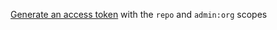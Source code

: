 [Generate an access token](/authentication/keeping-your-account-and-data-secure/creating-a-personal-access-token) with the `repo` and  `admin:org` scopes
